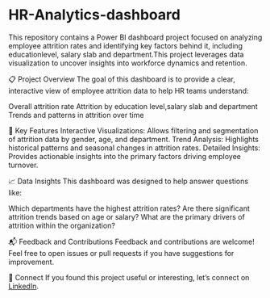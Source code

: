 # HR-Analytics-dashboard

This repository contains a Power BI dashboard project focused on analyzing employee attrition rates and identifying key factors behind it, including educationlevel, salary slab and department.This project leverages data visualization to uncover insights into workforce dynamics and retention.

📋 Project Overview
The goal of this dashboard is to provide a clear, interactive view of employee attrition data to help HR teams understand:

Overall attrition rate
Attrition by education level,salary slab and department
Trends and patterns in attrition over time

🔑 Key Features
Interactive Visualizations: Allows filtering and segmentation of attrition data by gender, age, and department.
Trend Analysis: Highlights historical patterns and seasonal changes in attrition rates.
Detailed Insights: Provides actionable insights into the primary factors driving employee turnover.

📈 Data Insights
This dashboard was designed to help answer questions like:

Which departments have the highest attrition rates?
Are there significant attrition trends based on age or salary?
What are the primary drivers of attrition within the organization?

📬 Feedback and Contributions
Feedback and contributions are welcome! Feel free to open issues or pull requests if you have suggestions for improvement.

📢 Connect
If you found this project useful or interesting, let’s connect on [LinkedIn](https://www.linkedin.com/in/joshisuruchi/).
